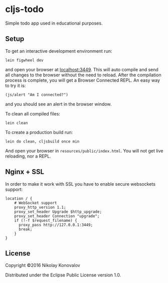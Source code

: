 # cljs-todo

Simple todo app used in educational purposes.

## Setup

To get an interactive development environment run:

    lein figwheel dev

and open your browser at [localhost:3449](http://localhost:3449/).
This will auto compile and send all changes to the browser without the
need to reload. After the compilation process is complete, you will
get a Browser Connected REPL. An easy way to try it is:

    (js/alert "Am I connected?")

and you should see an alert in the browser window.

To clean all compiled files:

    lein clean

To create a production build run:

    lein do clean, cljsbuild once min

And open your browser in `resources/public/index.html`. You will not
get live reloading, nor a REPL.

## Nginx + SSL

In order to make it work with SSL you have to enable secure websockets support:

    location / {
        # WebSocket support
		proxy_http_version 1.1;
		proxy_set_header Upgrade $http_upgrade;
		proxy_set_header Connection "upgrade";
		if (!-f $request_filename) {
		  proxy_pass http://127.0.0.1:3449;
		  break;
		}
	}


## License

Copyright ©2016 Nikolay Konovalov

Distributed under the Eclipse Public License version 1.0.
